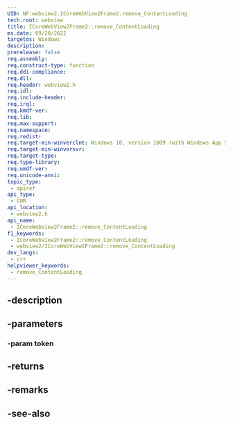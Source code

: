 ```yaml
---
UID: NF:webview2.ICoreWebView2Frame2.remove_ContentLoading
tech.root: webview
title: ICoreWebView2Frame2::remove_ContentLoading
ms.date: 09/20/2022
targetos: Windows
description: 
prerelease: false
req.assembly: 
req.construct-type: function
req.ddi-compliance: 
req.dll: 
req.header: webview2.h
req.idl: 
req.include-header: 
req.irql: 
req.kmdf-ver: 
req.lib: 
req.max-support: 
req.namespace: 
req.redist: 
req.target-min-winverclnt: Windows 10, version 1809 (with Windows App SDK 1.1 or later)
req.target-min-winversvr: 
req.target-type: 
req.type-library: 
req.umdf-ver: 
req.unicode-ansi: 
topic_type:
 - apiref
api_type:
 - COM
api_location:
 - webview2.h
api_name:
 - ICoreWebView2Frame2::remove_ContentLoading
f1_keywords:
 - ICoreWebView2Frame2::remove_ContentLoading
 - webview2/ICoreWebView2Frame2::remove_ContentLoading
dev_langs:
 - c++
helpviewer_keywords:
 - remove_ContentLoading
---
```


## -description

## -parameters

### -param token

## -returns

## -remarks

## -see-also

